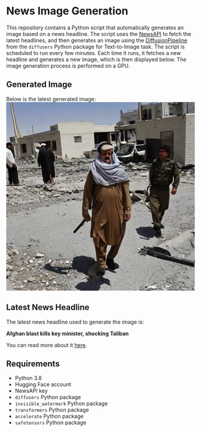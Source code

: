 # News Image Generation
This repository contains a Python script that automatically generates an image based on a news headline. The script uses the [NewsAPI](https://newsapi.org/) to fetch the latest headlines, and then generates an image using the [DiffusionPipeline](https://github.com/huggingface/diffusers) from the `diffusers` Python package for Text-to-Image task.
The script is scheduled to run every few minutes. Each time it runs, it fetches a new headline and generates a new image, which is then displayed below. The image generation process is performed on a GPU.

## Generated Image
Below is the latest generated image:
![Generated Image](image.png)

## Latest News Headline
The latest news headline used to generate the image is:

**Afghan blast kills key minister, shocking Taliban**

You can read more about it [here](https://news.google.com/rss/articles/CBMihAFBVV95cUxPRWxDVlpwNFZXMkxzR0RUa3FWWWVmRXpzZzBsbmNSS0I1Z0RNb2R1R2NhTF9yRGVQUmNDXzRaT05oZWdHdHN0cVNtSk10S0xKdGlGZmhhR1gwa2k2cUxLdUpjQ1FsOFJySU11cXE2bFZFbWpISV9TMlNJM2tKRFBMTWlOZTk?oc=5).

## Requirements
- Python 3.8
- Hugging Face account
- NewsAPI key
- `diffusers` Python package
- `invisible_watermark` Python package
- `transformers` Python package
- `accelerate` Python package
- `safetensors` Python package
